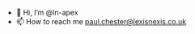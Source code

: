 - 👋 Hi, I’m @ln-apex
- 📫 How to reach me paul.chester@lexisnexis.co.uk

<!---
ln-apex/ln-apex is a ✨ special ✨ repository because its `README.md` (this file) appears on your GitHub profile.
You can click the Preview link to take a look at your changes.
--->

